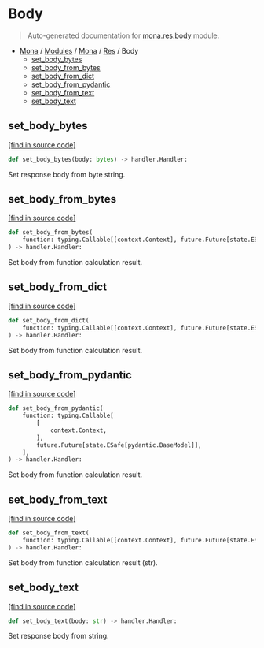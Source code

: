 # Body

> Auto-generated documentation for [mona.res.body](https://github.com/katunilya/mona/blob/main/mona/res/body.py) module.

- [Mona](../../README.md#mona) / [Modules](../../MODULES.md#mona-modules) / [Mona](../index.md#mona) / [Res](index.md#res) / Body
    - [set_body_bytes](#set_body_bytes)
    - [set_body_from_bytes](#set_body_from_bytes)
    - [set_body_from_dict](#set_body_from_dict)
    - [set_body_from_pydantic](#set_body_from_pydantic)
    - [set_body_from_text](#set_body_from_text)
    - [set_body_text](#set_body_text)

## set_body_bytes

[[find in source code]](https://github.com/katunilya/mona/blob/main/mona/res/body.py#L11)

```python
def set_body_bytes(body: bytes) -> handler.Handler:
```

Set response body from byte string.

## set_body_from_bytes

[[find in source code]](https://github.com/katunilya/mona/blob/main/mona/res/body.py#L34)

```python
def set_body_from_bytes(
    function: typing.Callable[[context.Context], future.Future[state.ESafe[bytes]]],
) -> handler.Handler:
```

Set body from function calculation result.

## set_body_from_dict

[[find in source code]](https://github.com/katunilya/mona/blob/main/mona/res/body.py#L98)

```python
def set_body_from_dict(
    function: typing.Callable[[context.Context], future.Future[state.ESafe[dict]]],
) -> handler.Handler:
```

Set body from function calculation result.

## set_body_from_pydantic

[[find in source code]](https://github.com/katunilya/mona/blob/main/mona/res/body.py#L130)

```python
def set_body_from_pydantic(
    function: typing.Callable[
        [
            context.Context,
        ],
        future.Future[state.ESafe[pydantic.BaseModel]],
    ],
) -> handler.Handler:
```

Set body from function calculation result.

## set_body_from_text

[[find in source code]](https://github.com/katunilya/mona/blob/main/mona/res/body.py#L64)

```python
def set_body_from_text(
    function: typing.Callable[[context.Context], future.Future[state.ESafe[str]]],
) -> handler.Handler:
```

Set body from function calculation result (str).

## set_body_text

[[find in source code]](https://github.com/katunilya/mona/blob/main/mona/res/body.py#L22)

```python
def set_body_text(body: str) -> handler.Handler:
```

Set response body from string.
